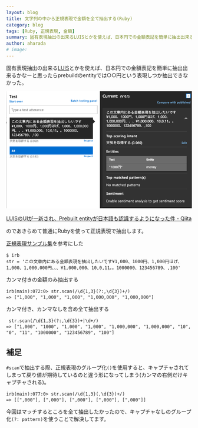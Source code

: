 ```yaml
---
layout: blog
title: 文字列の中から正規表現で金額を全て抽出する(Ruby)
category: blog
tags: [Ruby, 正規表現, 金額]
summary: 固有表現抽出の出来るLUISとかを使えば、日本円での金額表記を簡単に抽出出来るかなーと思ったら出来なかったので、あきらめて普通にRubyを使って正規表現で抽出します
author: aharada
# image: 
---
```


固有表現抽出の出来る[LUIS](https://azure.microsoft.com/ja-jp/services/cognitive-services/language-understanding-intelligent-service/)とかを使えば、日本円での金額表記を簡単に抽出出来るかなーと思ったらprebuildのentityでは○○円という表現しつか抽出できなかった。

![LUIS](/images/blog/2019-06-07-extract-currency/luis.png)

[LUISのUIが一新され、Prebuilt entityが日本語も認識するようになった件 - Qiita](https://qiita.com/07JP27/items/9f7266aa4b8731703b2b)

のであきらめて普通にRubyを使って正規表現で抽出します。

[正規表現サンプル集](https://www.megasoft.co.jp/mifes/seiki/s012.html)を参考にした

```
$ irb
str = 'この文章内にある金額表現を抽出したいです¥1,000、1000円、1,000円ほげ、1,000、1,000,000円、、、¥1,000,000、10,0,11。。1000000、123456789、,100'
```

カンマ付きの金額のみ抽出する

```
irb(main):072:0> str.scan(/\d{1,3}(?:,\d{3})+/)
=> ["1,000", "1,000", "1,000", "1,000,000", "1,000,000"]
```

カンマ付き、カンマなしを含め全て抽出する

```
 str.scan(/\d{1,3}(?:,\d{3})+|\d+/)
=> ["1,000", "1000", "1,000", "1,000", "1,000,000", "1,000,000", "10", "0", "11", "1000000", "123456789", "100"]
```

## 補足
`#scan`で抽出する際、正規表現のグループ化`()`を使用すると、キャプチャされてしまって戻り値が期待しているのと違う形になってしまう(カンマの右側だけキャプチャされる)。

```
irb(main):077:0> str.scan(/\d{1,3}(,\d{3})+/)
=> [[",000"], [",000"], [",000"], [",000"], [",000"]]
```

今回はマッチするところを全て抽出したかったので、キャプチャなしのグループ化`(?: pattern)`を使うことで解決してます。


